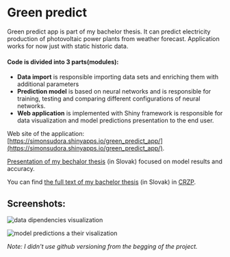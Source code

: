 # Green predict

Green predict app is part of my bachelor thesis. It can predict electricity production of photovoltaic power plants from weather forecast.
Application works for now just with static historic data.

#### Code is divided into 3 parts(modules):
- **Data import** is responsible importing data sets and enriching them with additional parameters
- **Prediction model** is based on neural networks and is responsible for training, testing and comparing different configurations of neural networks.
- **Web application** is implemented with Shiny framework is responsible for data visualization and model predictions presentation to the end user.

Web site of the application: [https://simonsudora.shinyapps.io/green_predict_app/](https://simonsudora.shinyapps.io/green_predict_app/).

[Presentation of my bechalor thesis](http://www.slideshare.net/SimonSudora/prediction-of-electricity-generation-from-photovoltaic) (in Slovak) focused on model results and accuracy.

You can find [the full text of my bachelor thesis](http://www.crzp.sk/crzpopacxe?fn=*recview&uid=1473090&pageId=resultform&full=0&focusName=bsktchRZ1#) 
(in Slovak) in [CRZP](http://cms.crzp.sk/).


## Screenshots:
![data dipendencies visualization](http://i.imgur.com/6zFjkVk.png "data dipendencies visualization")

![model predictions a their visalization](http://i.imgur.com/lcFvC33.png "model predictions a their visalizations")

*Note: I didn't use github versioning from the begging of the project.*
